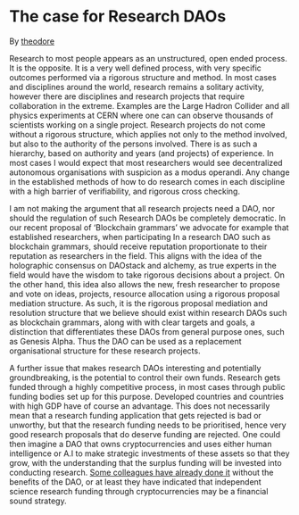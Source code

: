 # The case for Research DAOs

By [theodore](https://daotalk.org/u/theodore)

Research to most people appears as an unstructured, open ended process. It is the opposite. It is a very well defined process, with very specific outcomes performed via a rigorous structure and method. In most cases and disciplines around the world, research remains a solitary activity, however there are disciplines and research projects that require collaboration in the extreme. Examples are the Large Hadron Collider and all physics experiments at CERN where one can can observe thousands of scientists working on a single project. Research projects do not come without a rigorous structure, which applies not only to the method involved, but also to the authority of the persons involved. There is as such a hierarchy, based on authority and years \(and projects\) of experience. In most cases I would expect that most researchers would see decentralized autonomous organisations with suspicion as a modus operandi. Any change in the established methods of how to do research comes in each discipline with a high barrier of verifiability, and rigorous cross checking. 

I am not making the argument that all research projects need a DAO, nor should the regulation of such Research DAOs be completely democratic. In our recent proposal of ‘Blockchain grammars’ we advocate for example that established researchers, when participating In a research DAO such as blockchain grammars, should receive reputation proportionate to their reputation as researchers in the field. This aligns with the idea of the holographic consensus on DAOstack and alchemy, as true experts in the field would have the wisdom to take rigorous decisions about a project. On the other hand, this idea also allows the new, fresh researcher to propose and vote on ideas, projects, resource allocation using a rigorous proposal mediation structure. As such, it is the rigorous proposal mediation and resolution structure that we believe should exist within research DAOs such as blockchain grammars, along with with clear targets and goals, a distinction that differentiates these DAOs from general purpose ones, such as Genesis Alpha. Thus the DAO can be used as a replacement organisational structure for these research projects.

A further issue that makes research DAOs interesting and potentially groundbreaking, is the potential to control their own funds. Research gets funded through a highly competitive process, in most cases through public funding bodies set up for this purpose. Developed countries and countries with high GDP have of course an advantage. This does not necessarily mean that a research funding application that gets rejected is bad or unworthy, but that the research funding needs to be prioritised, hence very good research proposals that do deserve funding are rejected. One could then imagine a DAO that owns cryptocurrencies and uses either human intelligence or A.I to make strategic investments of these assets so that they grow, with the understanding that the surplus funding will be invested into conducting research. [Some colleagues have already done it](http://ledgerjournal.org/ojs/index.php/ledger/article/view/108) without the benefits of the DAO, or at least they have indicated that independent science research funding through cryptocurrencies may be a financial sound strategy.

